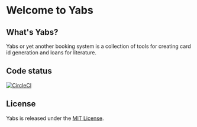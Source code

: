 # Welcome to Yabs

## What's Yabs?
Yabs or yet another booking system is a collection of tools for creating card id generation and loans for literature.

## Code status
[![CircleCI](https://circleci.com/gh/Yabs-Team/Yabs/tree/develop.svg?style=svg)](https://circleci.com/gh/Yabs-Team/Yabs/tree/develop)

## License

Yabs is released under the [MIT License](https://opensource.org/licenses/MIT).
